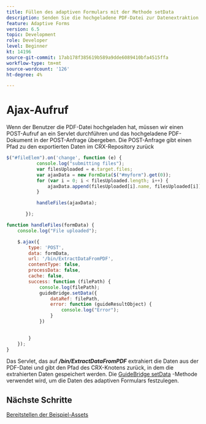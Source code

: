 ```yaml
---
title: Füllen des adaptiven Formulars mit der Methode setData
description: Senden Sie die hochgeladene PDF-Datei zur Datenextraktion und füllen Sie das adaptive Formular mit den extrahierten Daten
feature: Adaptive Forms
version: 6.5
topic: Development
role: Developer
level: Beginner
kt: 14196
source-git-commit: 17ab178f385619b589a9dde6089410bfa4515ffa
workflow-type: tm+mt
source-wordcount: '126'
ht-degree: 4%

---
```


# Ajax-Aufruf

Wenn der Benutzer die PDF-Datei hochgeladen hat, müssen wir einen POST-Aufruf an ein Servlet durchführen und das hochgeladene PDF-Dokument in der POST-Anfrage übergeben. Die POST-Anfrage gibt einen Pfad zu den exportierten Daten im CRX-Repository zurück

```javascript
$("#fileElem").on('change', function (e) {
           console.log("submitting files");
           var filesUploaded = e.target.files;
           var ajaxData = new FormData($("#myform").get(0));
           for (var i = 0; i < filesUploaded.length; i++) {
               ajaxData.append(filesUploaded[i].name, filesUploaded[i]);
           }

           handleFiles(ajaxData);

       });

function handleFiles(formData) {
    console.log("File uploaded");

    $.ajax({
        type: 'POST',
        data: formData,
        url: '/bin/ExtractDataFromPDF',
        contentType: false,
        processData: false,
        cache: false,
        success: function (filePath) {
            console.log(filePath);
            guideBridge.setData({
                dataRef: filePath,
                error: function (guideResultObject) {
                    console.log("Error");
                }
            })
            

        }
    });
}
```

Das Servlet, das auf **_/bin/ExtractDataFromPDF_** extrahiert die Daten aus der PDF-Datei und gibt den Pfad des CRX-Knotens zurück, in dem die extrahierten Daten gespeichert werden.
Die [GuideBridge setData](https://developer.adobe.com/experience-manager/reference-materials/6-5/forms/javascript-api/GuideBridge.html#setData__anchor) -Methode verwendet wird, um die Daten des adaptiven Formulars festzulegen.

## Nächste Schritte

[Bereitstellen der Beispiel-Assets](./test-the-solution.md)


